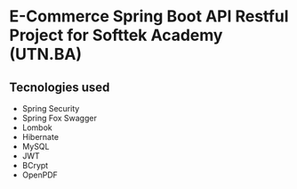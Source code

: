 E-Commerce Spring Boot API Restful Project for Softtek Academy (UTN.BA)
=======================================================================

Tecnologies used 
----------------
- Spring Security
- Spring Fox Swagger
- Lombok
- Hibernate
- MySQL
- JWT
- BCrypt
- OpenPDF
